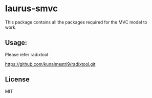 # laurus-smvc
This package contains all the packages required for the MVC model to work.

Usage:
------
Please refer radixtool

https://github.com/kunalmestri9/radixtool.git

## License
MIT
 
